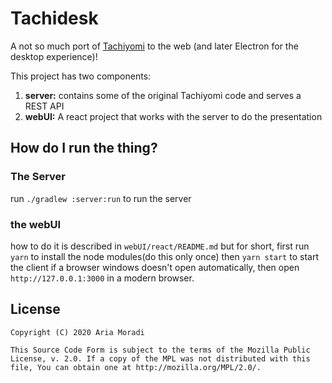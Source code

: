 # Tachidesk
A not so much port of [Tachiyomi](https://tachiyomi.org/) to the web (and later Electron for the desktop experience)!

This project has two components: 
1. **server:** contains some of the original Tachiyomi code and serves a REST API
2. **webUI:** A react project that works with the server to do the presentation

## How do I run the thing?
### The Server
 run `./gradlew :server:run` to run the server
### the webUI
how to do it is described in `webUI/react/README.md` but for short,
 first run `yarn` to install the node modules(do this only once)
 then `yarn start` to start the client if a browser windows doesn't open automatically,
 then open `http://127.0.0.1:3000` in a modern browser.

## License

    Copyright (C) 2020 Aria Moradi

    This Source Code Form is subject to the terms of the Mozilla Public
    License, v. 2.0. If a copy of the MPL was not distributed with this
    file, You can obtain one at http://mozilla.org/MPL/2.0/.